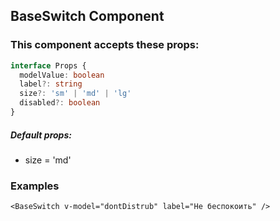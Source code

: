 ## BaseSwitch Component

### This component accepts these props:

```ts
interface Props {
  modelValue: boolean
  label?: string
  size?: 'sm' | 'md' | 'lg'
  disabled?: boolean
}
```

##### Default props:

- size = 'md'

### Examples

```vue
<BaseSwitch v-model="dontDistrub" label="Не беспокоить" />
```
